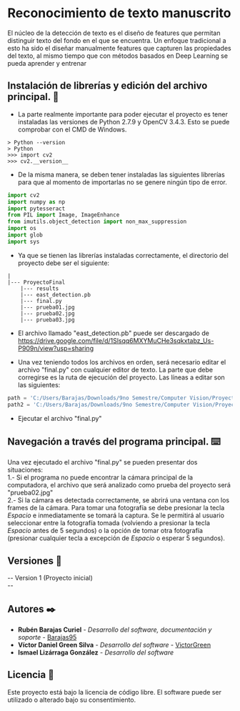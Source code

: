 # Reconocimiento de texto manuscrito
El núcleo de la detección de texto es el diseño de features que permitan distinguir texto del fondo en el que se encuentra. Un enfoque tradicional a esto ha sido el diseñar manualmente features que capturen las propiedades del texto, al mismo tiempo que con métodos basados en Deep Learning se pueda aprender y entrenar
## Instalación de librerías y edición del archivo principal. 🔧
* La parte realmente importante para poder ejecutar el proyecto es tener instaladas las versiones de Python 2.7.9 y OpenCV 3.4.3. Esto se puede comprobar con el CMD de Windows.<br>
```Consola
> Python --version
> Python
>>> import cv2
>>> cv2.__version__
```
* De la misma manera, se deben tener instaladas las siguientes librerías para que al momento de importarlas no se genere ningún tipo de error.<br>
```Python
import cv2
import numpy as np
import pytesseract
from PIL import Image, ImageEnhance
from imutils.object_detection import non_max_suppression
import os
import glob
import sys
```
* Ya que se tienen las librerías instaladas correctamente, el directorio del proyecto debe ser el siguiente: <br>
```Consola
|
|--- ProyectoFinal
    |--- results
    |--- east_detection.pb
    |--- final.py
    |--- prueba01.jpg
    |--- prueba02.jpg
    |--- prueba03.jpg
```
* El archivo llamado "east_detection.pb" puede ser descargado de https://drive.google.com/file/d/1Slsqq6MXYMuCHe3sqkxtabz_Us-P909n/view?usp=sharing <br>

* Una vez teniendo todos los archivos en orden, será necesario editar el archivo "final.py" con cualquier editor de texto. La parte que debe corregirse es la ruta de ejecución del proyecto. Las líneas a editar son las siguientes: <br>
```Python
path = 'C:/Users/Barajas/Downloads/9no Semestre/Computer Vision/ProyectoFinal/results/' #Localización del directorio "results"
path2 = 'C:/Users/Barajas/Downloads/9no Semestre/Computer Vision/ProyectoFinal' #Localizacion del directorio del proyecto
```
* Ejecutar el archivo "final.py" <br>

## Navegación a través del programa principal. ⌨️
Una vez ejecutado el archivo "final.py" se pueden presentar dos situaciones: <br>
1.- Si el programa no puede encontrar la cámara principal de la computadora, el archivo que será analizado como prueba del proyecto será "prueba02.jpg" <br>
2.- Si la cámara es detectada correctamente, se abrirá una ventana con los frames de la cámara. Para tomar una fotografía se debe presionar la tecla _Espacio_ e inmediatamente se tomará la captura. Se le permitirá al usuario seleccionar entre la fotografía tomada (volviendo a presionar la tecla _Espacio_ antes de 5 segundos) o la opción de tomar otra fotografía (presionar cualquier tecla a excepción de _Espacio_ o esperar 5 segundos). <br>

## Versiones 📌
-- Version 1 (Proyecto inicial) <br>
-- <br>

## Autores ✒️
* **Rubén Barajas Curiel** - *Desarrollo del software, documentación y soporte* - [Barajas95](https://github.com/Barajas95)
* **Víctor Daniel Green Silva** - *Desarrollo del software* - [VictorGreen](https://github.com/VictorGreen)
* **Ismael Lizárraga González** - *Desarrollo del software*

## Licencia 📄
Este proyecto está bajo la licencia de código libre. El software puede ser utilizado o alterado bajo su consentimiento.


